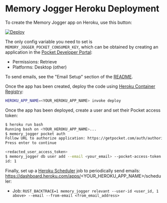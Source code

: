 # Memory Jogger Heroku Deployment

To create the Memory Jogger app on Heroku, use this button:

[![Deploy](https://www.herokucdn.com/deploy/button.svg)][deploy]

[deploy]: https://heroku.com/deploy?template=https://github.com/rgardner/memory-jogger

The only config variable you need to set is
`MEMORY_JOGGER_POCKET_CONSUMER_KEY`, which can be obtained by creating an
application in the [Pocket Developer
Portal](https://getpocket.com/developer/apps/):

- Permissions: Retrieve
- Platforms: Desktop (other)

To send emails, see the "Email Setup" section of the [README](../README.md).

Once the app has been created, deploy the code using [Heroku Container
Registry](https://devcenter.heroku.com/articles/container-registry-and-runtime):

```sh
HEROKU_APP_NAME=<YOUR_HEROKU_APP_NAME> invoke deploy
```

Once the app has been deployed, create a user and set their Pocket access token:

```sh
$ heroku run bash
Running bash on <YOUR_HEROKU_APP_NAME>...
$ memory_jogger pocket auth
Follow URL to authorize application: https://getpocket.com/auth/authorize?request_token=<redacted_request_token>&redirect_uri=memory_jogger%3Afinishauth
Press enter to continue

<redacted_user_access_token>
$ memory_jogger db user add --email <your_email> --pocket-access-token <redacted_user_access_token>
id: 1
```

Finally, set up a [Heroku
Scheduler](https://devcenter.heroku.com/articles/scheduler) job to
periodically send emails:
https://dashboard.heroku.com/apps/<YOUR_HEROKU_APP_NAME>/scheduler:

- Job: `RUST_BACKTRACE=1 memory_jogger relevant --user-id <user_id, 1 above> --email --from-email <from_email_address>`
